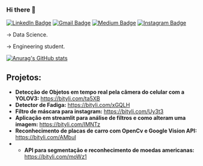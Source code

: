 ### Hi there 👋
[![LinkedIn Badge](https://img.shields.io/badge/-RicksonMonteiroENCAUT-blue?style=flat-square&logo=Linkedin&logoColor=white&link=https://www.linkedin.com/in/rickson-gomes-monteiro-411a2a1a1/)](https://www.linkedin.com/in/rickson-gomes-monteiro-411a2a1a1/)
[![Gmail Badge](https://img.shields.io/badge/-ricksonencaut@gmail.com-c14438?style=flat-square&logo=Gmail&logoColor=white&link=mailto:ricksonencaut@gmail.com)](mailto:ricksonencaut@gmail.com)
[![Medium Badge](https://img.shields.io/badge/-@RicksonMonteiroENCAUT-black?style=flat-square&labelColor=000000&logo=Medium&link=https://ricksonencaut.medium.com/)](https://ricksonencaut.medium.com/)
[![Instagram Badge](https://img.shields.io/badge/-@RicksonMonteiroENCAUT-blueviolet?style=flat-square&logo=Instagram&logoColor=white&link=https://instagram.com/rickson_gm)](https://instagram.com/rickson_gm)

-> Data Science.

-> Engineering student.

[![Anurag's GitHub stats](https://github-readme-stats.vercel.app/api?username=RicksonMonteiroENCAUT&show_icons=true&theme=radical)](https://github.com/anuraghazra/github-readme-stats)
## Projetos:

* **Detecção de Objetos em tempo real pela câmera do celular com a YOLOV3:** https://bityli.com/ta5XB
* **Detector de Fadiga:** https://bityli.com/xGQLH
* **Filtro de máscara para instagram:** https://bityli.com/Uy3t3
* **Aplicação em streamlit para análise de filtros e como alteram uma imagem:** https://bityli.com/IMNTz
* **Reconhecimento de placas de carro com OpenCv e Google Vision API:** https://bityli.com/AMbuI
* * **API para segmentação e reconhecimento de moedas americanas:** https://bityli.com/moWz1
